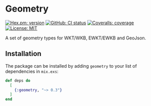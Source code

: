 # Geometry
[![Hex.pm: version](https://img.shields.io/hexpm/v/geometry.svg?style=flat-square)](https://hex.pm/packages/geometry)
[![GitHub: CI status](https://img.shields.io/github/actions/workflow/status/hrzndhrn/geometry/ci.yml?branch=main&style=flat-square)](https://github.com/hrzndhrn/geometry/actions)
[![Coveralls: coverage](https://img.shields.io/coveralls/github/hrzndhrn/geometry?style=flat-square)](https://coveralls.io/github/hrzndhrn/geometry)
[![License: MIT](https://img.shields.io/badge/License-MIT-yellow.svg?style=flat-square)](https://github.com/hrzndhrn/geometry/blob/main/LICENSE.md)

A set of geometry types for WKT/WKB, EWKT/EWKB and GeoJson.

## Installation

The package can be installed by adding `geometry` to your list of
dependencies in `mix.exs`:

```elixir
def deps do
  [
    {:geometry, "~> 0.3"}
  ]
end
```
